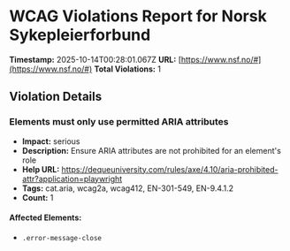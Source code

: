 # WCAG Violations Report for Norsk Sykepleierforbund

**Timestamp:** 2025-10-14T00:28:01.067Z
**URL:** [https://www.nsf.no/#](https://www.nsf.no/#)
**Total Violations:** 1

## Violation Details

### Elements must only use permitted ARIA attributes

- **Impact:** serious
- **Description:** Ensure ARIA attributes are not prohibited for an element's role
- **Help URL:** https://dequeuniversity.com/rules/axe/4.10/aria-prohibited-attr?application=playwright
- **Tags:** cat.aria, wcag2a, wcag412, EN-301-549, EN-9.4.1.2
- **Count:** 1

#### Affected Elements:

- `.error-message-close`
